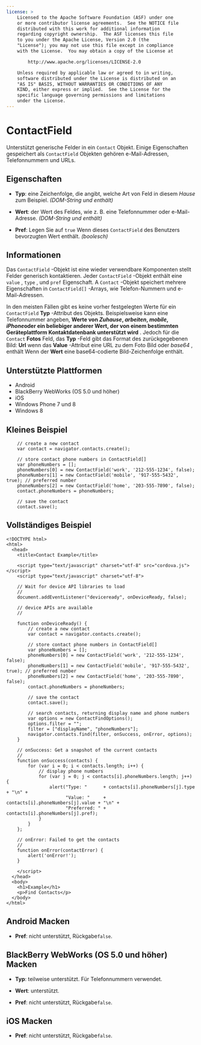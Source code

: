 ```yaml
---
license: >
    Licensed to the Apache Software Foundation (ASF) under one
    or more contributor license agreements.  See the NOTICE file
    distributed with this work for additional information
    regarding copyright ownership.  The ASF licenses this file
    to you under the Apache License, Version 2.0 (the
    "License"); you may not use this file except in compliance
    with the License.  You may obtain a copy of the License at

        http://www.apache.org/licenses/LICENSE-2.0

    Unless required by applicable law or agreed to in writing,
    software distributed under the License is distributed on an
    "AS IS" BASIS, WITHOUT WARRANTIES OR CONDITIONS OF ANY
    KIND, either express or implied.  See the License for the
    specific language governing permissions and limitations
    under the License.
---
```


# ContactField

Unterstützt generische Felder in ein `Contact` Objekt. Einige Eigenschaften gespeichert als `ContactField` Objekten gehören e-Mail-Adressen, Telefonnummern und URLs.

## Eigenschaften

*   **Typ**: eine Zeichenfolge, die angibt, welche Art von Feld in diesem *Hause* zum Beispiel. *(DOM-String und enthält)*

*   **Wert**: der Wert des Feldes, wie z. B. eine Telefonnummer oder e-Mail-Adresse. *(DOM-String und enthält)*

*   **Pref**: Legen Sie auf `true` Wenn dieses `ContactField` des Benutzers bevorzugten Wert enthält. *(boolesch)*

## Informationen

Das `ContactField` -Objekt ist eine wieder verwendbare Komponenten stellt Felder generisch kontaktieren. Jeder `ContactField` -Objekt enthält eine `value` , `type` , und `pref` Eigenschaft. A `Contact` -Objekt speichert mehrere Eigenschaften in `ContactField[]` -Arrays, wie Telefon-Nummern und e-Mail-Adressen.

In den meisten Fällen gibt es keine vorher festgelegten Werte für ein `ContactField` **Typ** -Attribut des Objekts. Beispielsweise kann eine Telefonnummer angeben, **Werte von *Zuhause*, *arbeiten*, *mobile*, *iPhone*oder ein beliebiger anderer Wert, der von einem bestimmten Geräteplattform Kontaktdatenbank unterstützt wird** . Jedoch für die `Contact` **Fotos** Feld, das **Typ** -Feld gibt das Format des zurückgegebenen Bild: **Url** wenn das **Value** -Attribut eine URL zu dem Foto Bild oder *base64* , enthält Wenn der **Wert** eine base64-codierte Bild-Zeichenfolge enthält. 

## Unterstützte Plattformen

*   Android
*   BlackBerry WebWorks (OS 5.0 und höher)
*   iOS
*   Windows Phone 7 und 8
*   Windows 8

## Kleines Beispiel

        // create a new contact
        var contact = navigator.contacts.create();
    
        // store contact phone numbers in ContactField[]
        var phoneNumbers = [];
        phoneNumbers[0] = new ContactField('work', '212-555-1234', false);
        phoneNumbers[1] = new ContactField('mobile', '917-555-5432', true); // preferred number
        phoneNumbers[2] = new ContactField('home', '203-555-7890', false);
        contact.phoneNumbers = phoneNumbers;
    
        // save the contact
        contact.save();
    

## Vollständiges Beispiel

    <!DOCTYPE html>
    <html>
      <head>
        <title>Contact Example</title>
    
        <script type="text/javascript" charset="utf-8" src="cordova.js"></script>
        <script type="text/javascript" charset="utf-8">
    
        // Wait for device API libraries to load
        //
        document.addEventListener("deviceready", onDeviceReady, false);
    
        // device APIs are available
        //
    
        function onDeviceReady() {
            // create a new contact
            var contact = navigator.contacts.create();
    
            // store contact phone numbers in ContactField[]
            var phoneNumbers = [];
            phoneNumbers[0] = new ContactField('work', '212-555-1234', false);
            phoneNumbers[1] = new ContactField('mobile', '917-555-5432', true); // preferred number
            phoneNumbers[2] = new ContactField('home', '203-555-7890', false);
            contact.phoneNumbers = phoneNumbers;
    
            // save the contact
            contact.save();
    
            // search contacts, returning display name and phone numbers
            var options = new ContactFindOptions();
            options.filter = "";
            filter = ["displayName", "phoneNumbers"];
            navigator.contacts.find(filter, onSuccess, onError, options);
        }
    
        // onSuccess: Get a snapshot of the current contacts
        //
        function onSuccess(contacts) {
            for (var i = 0; i < contacts.length; i++) {
                // display phone numbers
                for (var j = 0; j < contacts[i].phoneNumbers.length; j++) {
                    alert("Type: "      + contacts[i].phoneNumbers[j].type  + "\n" +
                          "Value: "     + contacts[i].phoneNumbers[j].value + "\n" +
                          "Preferred: " + contacts[i].phoneNumbers[j].pref);
                }
            }
        };
    
        // onError: Failed to get the contacts
        //
        function onError(contactError) {
            alert('onError!');
        }
    
        </script>
      </head>
      <body>
        <h1>Example</h1>
        <p>Find Contacts</p>
      </body>
    </html>
    

## Android Macken

*   **Pref**: nicht unterstützt, Rückgabe`false`.

## BlackBerry WebWorks (OS 5.0 und höher) Macken

*   **Typ**: teilweise unterstützt. Für Telefonnummern verwendet.

*   **Wert**: unterstützt.

*   **Pref**: nicht unterstützt, Rückgabe`false`.

## iOS Macken

*   **Pref**: nicht unterstützt, Rückgabe`false`.